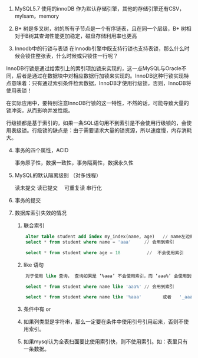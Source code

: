 1. MySQL5.7 使用的innoDB 作为默认存储引擎，其他的存储引擎还有CSV，mylsam，memory

2. B+ 树是多叉树，树的所有子节点是一个有序链表，且在同一个层级，B+ 树相对于B树其查询性能更加稳定，磁盘存储利用率也更高

3. Innodb中的行锁与表锁
在Innodb引擎中既支持行锁也支持表锁，那么什么时候会锁住整张表，什么时候或只锁住一行呢？

InnoDB行锁是通过给索引上的索引项加锁来实现的，这一点MySQL与Oracle不同，后者是通过在数据块中对相应数据行加锁来实现的。InnoDB这种行锁实现特点意味着：只有通过索引条件检索数据，InnoDB才使用行级锁，否则，InnoDB将使用表锁！

在实际应用中，要特别注意InnoDB行锁的这一特性，不然的话，可能导致大量的锁冲突，从而影响并发性能。

行级锁都是基于索引的，如果一条SQL语句用不到索引是不会使用行级锁的，会使用表级锁。行级锁的缺点是：由于需要请求大量的锁资源，所以速度慢，内存消耗大。

4. 事务的四个属性，ACID

   事务原子性，数据一致性，事务隔离性，数据永久性

5. MySQL的默认隔离级别 （对多线程）

    读未提交
    读已提交　
    可重复读
    串行化

6.  事务的提交   

7. 数据库索引失效的情况

    1. 联合索引
    ```sql
        alter table student add index my_index(name, age)   // name左边的列， age 右边的列                                                              
        select * from student where name = 'aaa'     // 会用到索引

        select * from student where age = 18          //  不会使用索引
    ```
    2. like 语句

    ```sql
        对于使用 like 查询， 查询如果是 ‘%aaa’ 不会使用索引，而 ‘aaa%’ 会使用到索引。

        select * from student where name like 'aaa%' // 会用到索引

        select * from student where name like '%aaa'        或者   '_aaa'   //  不会使用索引
    ```
    3. 条件中有 or

    4. 如果列类型是字符串，那么一定要在条件中使用引号引用起来，否则不使用索引。

    5. 如果mysql认为全表扫面要比使用索引快，则不使用索引。如：表里只有一条数据。